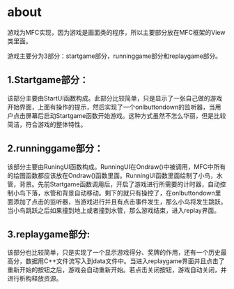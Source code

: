 about
===

游戏为MFC实现，因为游戏是画面类的程序，所以主要部分放在MFC框架的View类里面。

游戏主要分为3部分：startgame部分，runninggame部分和replaygame部分。

1.Startgame部分：
---
该部分主要由StartUI函数构成。此部分比较简单，只是显示了一张自己做的游戏开始界面，上面有操作的提示，然后实现了一个onlbuttondown的监听器，当用户点击屏幕后启动Startgame函数开始游戏。这种方式虽然不怎么华丽，但是比较简洁，符合游戏的整体特性。

2.runninggame部分：
---
该部分主要由RuningUI函数构成。RunningUI在Ondraw()中被调用，MFC中所有的绘图函数都应该放在Ondraw()函数里面。RunningUI函数里面绘制了小鸟，水管，背景。先前Startgame函数调用后，开启了游戏进行所需要的计时器，自动控制小鸟下落，水管和背景自动移动。剩下的就只有操控了，在onlbuttondown里面添加了点击的监听器，当游戏进行并且有点击事件发生，那么小鸟将发生跳跃。
当小鸟跳跃之后如果撞到地上或者撞到水管，那么游戏结束，进入replay界面。

3.replaygame部分:
---
该部分也比较简单，只是实现了一个显示游戏得分、奖牌的作用，还有一个历史最高分，数据用C++文件流写入到data文件中。当进入replaygame界面并且点击了重新开始的按钮之后，游戏会自动重新开始。若点击关闭按钮，游戏自动关闭，并进行析构释放资源。

